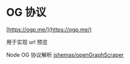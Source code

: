 # OG 协议

[https://ogp.me/](https://ogp.me/)

用于实现 url 预览

Node OG 协议解析 [jshemas/openGraphScraper](https://github.com/jshemas/openGraphScraper#readme)
